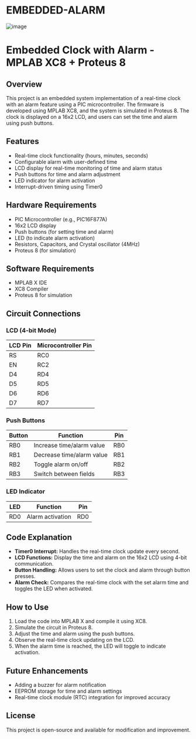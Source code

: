 # EMBEDDED-ALARM
![image](https://github.com/user-attachments/assets/9e778ed8-dbaf-4749-a1fd-7cf0959fa752)
# Embedded Clock with Alarm - MPLAB XC8 + Proteus 8

## Overview
This project is an embedded system implementation of a real-time clock with an alarm feature using a PIC microcontroller. The firmware is developed using MPLAB XC8, and the system is simulated in Proteus 8. The clock is displayed on a 16x2 LCD, and users can set the time and alarm using push buttons.

## Features
- Real-time clock functionality (hours, minutes, seconds)
- Configurable alarm with user-defined time
- LCD display for real-time monitoring of time and alarm status
- Push buttons for time and alarm adjustment
- LED indicator for alarm activation
- Interrupt-driven timing using Timer0

## Hardware Requirements
- PIC Microcontroller (e.g., PIC16F877A)
- 16x2 LCD display
- Push buttons (for setting time and alarm)
- LED (to indicate alarm activation)
- Resistors, Capacitors, and Crystal oscillator (4MHz)
- Proteus 8 (for simulation)

## Software Requirements
- MPLAB X IDE
- XC8 Compiler
- Proteus 8 for simulation

## Circuit Connections
### LCD (4-bit Mode)
| LCD Pin | Microcontroller Pin |
|---------|---------------------|
| RS      | RC0                 |
| EN      | RC2                 |
| D4      | RD4                 |
| D5      | RD5                 |
| D6      | RD6                 |
| D7      | RD7                 |

### Push Buttons
| Button | Function | Pin |
|--------|----------|-----|
| RB0    | Increase time/alarm value | RB0 |
| RB1    | Decrease time/alarm value | RB1 |
| RB2    | Toggle alarm on/off | RB2 |
| RB3    | Switch between fields | RB3 |

### LED Indicator
| LED | Function | Pin |
|-----|----------|-----|
| RD0 | Alarm activation | RD0 |

## Code Explanation
- **Timer0 Interrupt:** Handles the real-time clock update every second.
- **LCD Functions:** Display the time and alarm on the 16x2 LCD using 4-bit communication.
- **Button Handling:** Allows users to set the clock and alarm through button presses.
- **Alarm Check:** Compares the real-time clock with the set alarm time and toggles the LED when activated.

## How to Use
1. Load the code into MPLAB X and compile it using XC8.
2. Simulate the circuit in Proteus 8.
3. Adjust the time and alarm using the push buttons.
4. Observe the real-time clock updating on the LCD.
5. When the alarm time is reached, the LED will toggle to indicate activation.

## Future Enhancements
- Adding a buzzer for alarm notification
- EEPROM storage for time and alarm settings
- Real-time clock module (RTC) integration for improved accuracy

## License
This project is open-source and available for modification and improvement.

